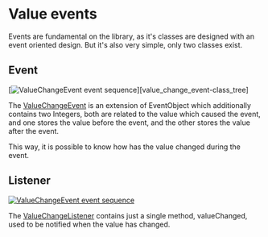 # Value events

Events are fundamental on the library, as it's classes are designed with an event oriented design. But it's also very simple, only two classes exist.

## Event

[![ValueChangeEvent event sequence][value_change_event-class_tree]][value\_change\_event-class\_tree]

The [ValueChangeEvent][value_change_event] is an extension of EventObject which additionally contains two Integers, both are related to the value which caused the event, and one stores the value before the event, and the other stores the value after the event.

This way, it is possible to know how has the value changed during the event.

## Listener

[![ValueChangeEvent event sequence][value_change_listener-class_tree]][value_change_listener-class_tree]

The [ValueChangeListener][value_change_listener] contains just a single method, valueChanged, used to be notified when the value has changed.

[value_change_event]: ./apidocs/com/wandrell/tabletop/stat/event/ValueChangeEvent.html
[value_change_event-class_tree]: ./images/valuechangeevent_class_tree.png
[value_change_listener]: ./apidocs/com/wandrell/tabletop/stat/event/ValueChangeListener.html
[value_change_listener-class_tree]: ./images/valuechangelistener_class_tree.png